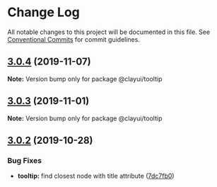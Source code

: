 # Change Log

All notable changes to this project will be documented in this file.
See [Conventional Commits](https://conventionalcommits.org) for commit guidelines.

## [3.0.4](https://github.com/liferay/clay/tree/master/packages/clay-tooltip/compare/@clayui/tooltip@3.0.3...@clayui/tooltip@3.0.4) (2019-11-07)

**Note:** Version bump only for package @clayui/tooltip

## [3.0.3](https://github.com/liferay/clay/tree/master/packages/clay-tooltip/compare/@clayui/tooltip@3.0.2...@clayui/tooltip@3.0.3) (2019-11-01)

**Note:** Version bump only for package @clayui/tooltip

## [3.0.2](https://github.com/liferay/clay/tree/master/packages/clay-tooltip/compare/@clayui/tooltip@3.0.1...@clayui/tooltip@3.0.2) (2019-10-28)

### Bug Fixes

-   **tooltip:** find closest node with title attribute ([7dc7fb0](https://github.com/liferay/clay/tree/master/packages/clay-tooltip/commit/7dc7fb0))
